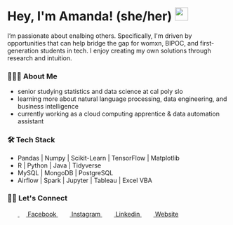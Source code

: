 # Hey, I'm Amanda! (she/her) <img src="https://raw.githubusercontent.com/MartinHeinz/MartinHeinz/master/wave.gif" width="30px">
I’m passionate about enalbing others. Specifically, I'm driven by opportunities that can help bridge the gap for womxn, BIPOC, and first-generation students in tech. I enjoy creating my own solutions through research and intuition. 

<h3> 👩🏻‍💻 About Me </h3>

- senior studying statistics and data science at cal poly slo
- learning more about natural language processing, data engineering, and business intelligence
- currently working as a cloud computing apprentice & data automation assistant 

<h3>🛠 Tech Stack</h3>

- Pandas | Numpy | Scikit-Learn | TensorFlow | Matplotlib
- R | Python | Java | Tidyverse
- MySQL | MongoDB | PostgreSQL
- Airflow | Spark | Jupyter | Tableau | Excel VBA 


<h3> 🤝🏻 Let's Connect </h3>

&nbsp;&nbsp;&nbsp;&nbsp;&nbsp;&nbsp;<a href = "https://www.facebook.com/amanda.tran.9216778/"> <img src = "https://cdn1.iconfinder.com/data/icons/logotypes/32/square-facebook-256.png" height= 15px width = 15px> Facebook </a>&nbsp;&nbsp;
<a href = "https://www.instagram.com/tramanda_/"><img src = "https://image.flaticon.com/icons/svg/174/174855.svg" height= 15px width = 15px> Instagram </a>&nbsp;&nbsp;
<a href = "https://www.linkedin.com/in/amanda-tran/"><img src = "https://image.flaticon.com/icons/svg/174/174857.svg" height= 15px width = 15px> Linkedin </a>&nbsp;&nbsp;
<a href = "https://amanda-tran.com/"><img src = "https://image.flaticon.com/icons/svg/841/841364.svg" height= 15px width = 15px> Website </a>

